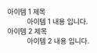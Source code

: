 <dl>
  <dt>아이템 1 제목</dt>
  <dd>아이템 1 내용 입니다.</dd>

  <dt>아이템 2 제목</dt>
  <dd>아이템 2 내용 입니다.</dd>
</dl>